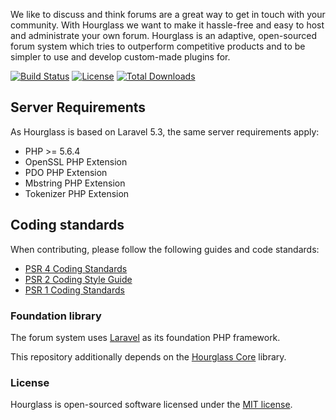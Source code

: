 We like to discuss and think forums are a great way to get in touch with your community. With Hourglass we want to make it hassle-free and easy to host and administrate your own forum. Hourglass is an adaptive, open-sourced forum system which tries to outperform competitive products and to be simpler to use and develop custom-made plugins for.

[![Build Status](https://img.shields.io/travis/hourglasses/board.svg?style=flat)](https://packagist.org/packages/hourglass/board)
[![License](https://img.shields.io/packagist/l/hourglass/board.svg?style=flat)](https://packagist.org/packages/hourglass/board)
[![Total Downloads](https://img.shields.io/packagist/dt/hourglass/board.svg?style=flat)](https://packagist.org/packages/hourglass/board)

## Server Requirements
As Hourglass is based on Laravel 5.3, the same server requirements apply:

- PHP >= 5.6.4
- OpenSSL PHP Extension
- PDO PHP Extension
- Mbstring PHP Extension
- Tokenizer PHP Extension

## Coding standards

When contributing, please follow the following guides and code standards:

* [PSR 4 Coding Standards](https://github.com/php-fig/fig-standards/blob/master/accepted/PSR-4-autoloader.md)
* [PSR 2 Coding Style Guide](https://github.com/php-fig/fig-standards/blob/master/accepted/PSR-2-coding-style-guide.md)
* [PSR 1 Coding Standards](https://github.com/php-fig/fig-standards/blob/master/accepted/PSR-1-basic-coding-standard.md)

### Foundation library

The forum system uses [Laravel](http://laravel.com) as its foundation PHP framework.

This repository additionally depends on the [Hourglass Core](https://github.com/hourglasses/core) library.

### License

Hourglass is open-sourced software licensed under the [MIT license](http://opensource.org/licenses/MIT).
